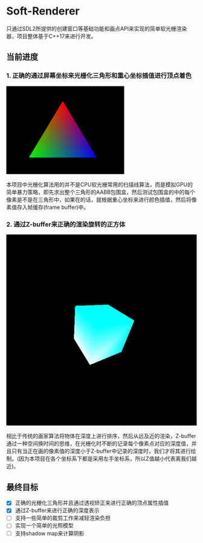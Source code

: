 # Soft-Renderer
只通过SDL2所提供的创建窗口等基础功能和画点API来实现的简单软光栅渲染器，项目整体基于C++17来进行开发。
## 当前进度
  ### 1. 正确的通过屏幕坐标来光栅化三角形和重心坐标插值进行顶点着色
  ![](/asset/Triangle.png)
  
  本项目中光栅化算法用的并不是CPU软光栅常用的扫描线算法，而是模拟GPU的简单暴力策略，即先求出整个三角形的AABB包围盒，然后测试包围盒的中的每个像素是不是在三角形中，如果在的话，就根据重心坐标来进行颜色插值，然后将像素值存入帧缓存(frame buffer)中。

  ### 2. 通过Z-buffer来正确的渲染旋转的正方体
  ![](/asset/depth_buffer.gif)
  
  相比于传统的画家算法将物体在深度上进行排序，然后从远及近的渲染，Z-buffer通过一种空间换时间的思维，在光栅化时不断的记录每个像素点对应的深度值，并且只有当正在画的像素值的深度小于Z-buffer中记录的深度时，我们才将其进行绘制。(因为本项目在各个坐标系下都是采用左手坐标系，所以Z值越小代表离我们越近)。
## 最终目标
- [x] 正确的光栅化三角形并且通过透视矫正来进行正确的顶点属性插值
- [x] 通过Z-buffer来进行正确的深度表示
- [ ] 支持一些简单的裁剪工作来减轻渲染负担
- [ ] 实现一个简单的光照模型
- [ ] 支持shadow map来计算阴影

